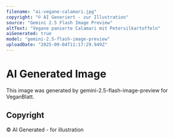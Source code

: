 ```yaml
---
filename: "ai-vegane-calamari.jpg"
copyright: "© AI Generiert - zur Illustration"
source: "Gemini 2.5 Flash Image Preview"
altText: "Vegane panierte Calamari mit Petersilkartoffeln"
aiGenerated: true
model: "gemini-2.5-flash-image-preview"
uploadDate: "2025-09-04T11:17:29.949Z"
---
```


# AI Generated Image

This image was generated by gemini-2.5-flash-image-preview for VeganBlatt.

## Copyright
© AI Generated - for illustration
